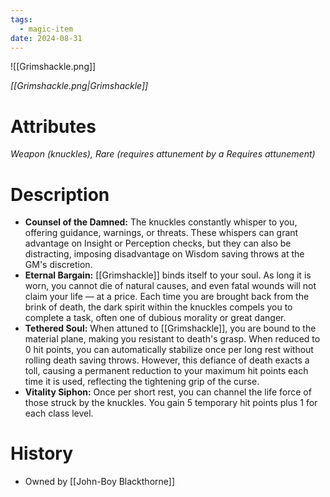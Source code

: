 ```yaml
---
tags:
  - magic-item
date: 2024-08-31
---
```

![[Grimshackle.png]]

*[[Grimshackle.png|Grimshackle]]*
# Attributes

*Weapon (knuckles), Rare (requires attunement by a Requires attunement)*
# Description

- **Counsel of the Damned:** The knuckles constantly whisper to you, offering guidance, warnings, or threats. These whispers can grant advantage on Insight or Perception checks, but they can also be distracting, imposing disadvantage on Wisdom saving throws at the GM's discretion.
- **Eternal Bargain:** [[Grimshackle]] binds itself to your soul. As long it is worn, you cannot die of natural causes, and even fatal wounds will not claim your life — at a price. Each time you are brought back from the brink of death, the dark spirit within the knuckles compels you to complete a task, often one of dubious morality or great danger.
- **Tethered Soul:** When attuned to [[Grimshackle]], you are bound to the material plane, making you resistant to death's grasp. When reduced to 0 hit points, you can automatically stabilize once per long rest without rolling death saving throws. However, this defiance of death exacts a toll, causing a permanent reduction to your maximum hit points each time it is used, reflecting the tightening grip of the curse.
- **Vitality Siphon:** Once per short rest, you can channel the life force of those struck by the knuckles. You gain 5 temporary hit points plus 1 for each class level.

# History
- Owned by [[John-Boy Blackthorne]]